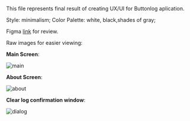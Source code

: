 This file represents final result of creating UX/UI for Buttonlog aplication. 

Style: minimalism;
Color Palette: white, black,shades of gray;

Figma [link](https://www.figma.com/file/CCTH8dHGP8VzqF1XrrqAWu/ButtonLog-UI?node-id=4%3A267) for review.

Raw images for easier viewing:

**Main Screen**:

![main](https://user-images.githubusercontent.com/82474250/196437967-7d4e1d49-fe57-4e92-9651-b0ee026dbc79.png)


**About Screen**:

![about](https://user-images.githubusercontent.com/82474250/195093797-acf22e59-7c50-4eb8-948b-b9a4c5004ab1.png)

**Clear log confirmation window**:

![dialog](https://user-images.githubusercontent.com/82474250/195093894-57dc790f-b26d-46aa-a190-48c75b50bdc3.png)

